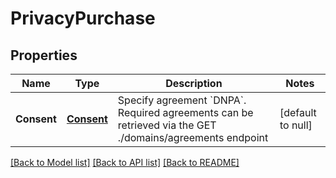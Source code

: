 # PrivacyPurchase

## Properties
Name | Type | Description | Notes
------------ | ------------- | ------------- | -------------
**Consent** | [**Consent**](Consent.md) | Specify agreement &#x60;DNPA&#x60;.  Required agreements can be retrieved via the GET ./domains/agreements endpoint | [default to null]

[[Back to Model list]](../README.md#documentation-for-models) [[Back to API list]](../README.md#documentation-for-api-endpoints) [[Back to README]](../README.md)


